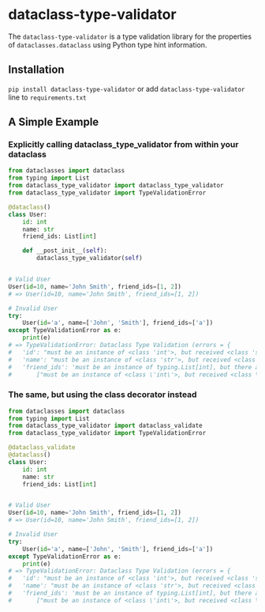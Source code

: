 # dataclass-type-validator

The `dataclass-type-validator` is a type validation library for the properties of `dataclasses.dataclass` using Python type hint information.

## Installation

`pip install dataclass-type-validator` or add `dataclass-type-validator` line to `requirements.txt`

## A Simple Example

### Explicitly calling dataclass_type_validator from within your dataclass
```python
from dataclasses import dataclass
from typing import List
from dataclass_type_validator import dataclass_type_validator
from dataclass_type_validator import TypeValidationError

@dataclass()
class User:
    id: int
    name: str
    friend_ids: List[int]

    def __post_init__(self):
        dataclass_type_validator(self)


# Valid User
User(id=10, name='John Smith', friend_ids=[1, 2])
# => User(id=10, name='John Smith', friend_ids=[1, 2])

# Invalid User
try:
    User(id='a', name=['John', 'Smith'], friend_ids=['a'])
except TypeValidationError as e:
    print(e)
# => TypeValidationError: Dataclass Type Validation (errors = {
#   'id': "must be an instance of <class 'int'>, but received <class 'str'>",
#   'name': "must be an instance of <class 'str'>, but received <class 'list'>",
#   'friend_ids': 'must be an instance of typing.List[int], but there are some errors:
#       ["must be an instance of <class \'int\'>, but received <class \'str\'>"]'})
```

### The same, but using the class decorator instead
```python
from dataclasses import dataclass
from typing import List
from dataclass_type_validator import dataclass_validate
from dataclass_type_validator import TypeValidationError

@dataclass_validate
@dataclass()
class User:
    id: int
    name: str
    friend_ids: List[int]


# Valid User
User(id=10, name='John Smith', friend_ids=[1, 2])
# => User(id=10, name='John Smith', friend_ids=[1, 2])

# Invalid User
try:
    User(id='a', name=['John', 'Smith'], friend_ids=['a'])
except TypeValidationError as e:
    print(e)
# => TypeValidationError: Dataclass Type Validation (errors = {
#   'id': "must be an instance of <class 'int'>, but received <class 'str'>",
#   'name': "must be an instance of <class 'str'>, but received <class 'list'>",
#   'friend_ids': 'must be an instance of typing.List[int], but there are some errors:
#       ["must be an instance of <class \'int\'>, but received <class \'str\'>"]'})
```
